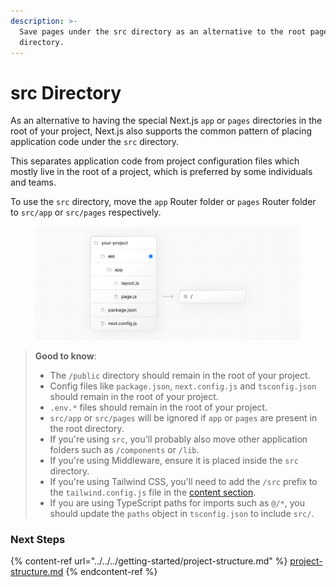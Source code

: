 ```yaml
---
description: >-
  Save pages under the src directory as an alternative to the root pages
  directory.
---
```


# src Directory

As an alternative to having the special Next.js `app` or `pages` directories in the root of your project, Next.js also supports the common pattern of placing application code under the `src` directory.

This separates application code from project configuration files which mostly live in the root of a project, which is preferred by some individuals and teams.

To use the `src` directory, move the `app` Router folder or `pages` Router folder to `src/app` or `src/pages` respectively.

<figure><img src="../../../.gitbook/assets/image (1).png" alt=""><figcaption></figcaption></figure>

> **Good to know**:
>
> * The `/public` directory should remain in the root of your project.
> * Config files like `package.json`, `next.config.js` and `tsconfig.json` should remain in the root of your project.
> * `.env.*` files should remain in the root of your project.
> * `src/app` or `src/pages` will be ignored if `app` or `pages` are present in the root directory.
> * If you're using `src`, you'll probably also move other application folders such as `/components` or `/lib`.
> * If you're using Middleware, ensure it is placed inside the `src` directory.
> * If you're using Tailwind CSS, you'll need to add the `/src` prefix to the `tailwind.config.js` file in the [content section](https://tailwindcss.com/docs/content-configuration).
> * If you are using TypeScript paths for imports such as `@/*`, you should update the `paths` object in `tsconfig.json` to include `src/`.

### Next Steps <a href="#next-steps" id="next-steps"></a>

{% content-ref url="../../../getting-started/project-structure.md" %}
[project-structure.md](../../../getting-started/project-structure.md)
{% endcontent-ref %}
